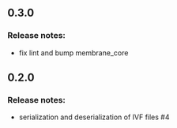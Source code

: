 ## 0.3.0
### Release notes:
  * fix lint and bump membrane_core 
## 0.2.0
### Release notes:
  * serialization and deserialization of IVF files #4